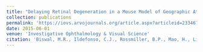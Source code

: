 ```yaml
---
title: "Delaying Retinal Degeneration in a Mouse Model of Geographic Atrophy: An Antioxidant Gene Therapy Approach"
collection: publications
permalink: 'https://iovs.arvojournals.org/article.aspx?articleid=2334678'
date: 2015-06-01
venue: 'Investigative Ophthalmology & Visual Science'
citation: 'Biswal, M.R., Ildefonso, C.J., Rossmiller, B.P., Mao, H., Li, H., Han, P., Zhu, P., Quinones, G., & Lewin, A.S. (2015). Delaying Retinal Degeneration in a Mouse Model of Geographic Atrophy: An Antioxidant Gene Therapy Approach. Investigative Ophthalmology & Visual Science, 56(7), 3189-3189.'
---
```


